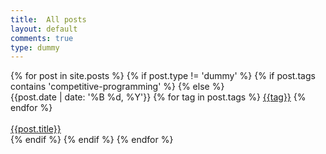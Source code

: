 ```yaml
---
title:  All posts
layout: default
comments: true
type: dummy
---
```


<div class="ui basic segment">
{% for post in site.posts %}
{% if post.type != 'dummy' %}
{% if post.tags contains 'competitive-programming' %}
{% else %}
    <article>
        <div class="ui stackable grid">
            <div class="one wide column"></div>
            <div class="twelve wide column fluid">
                <div class="ui basic segment">
                    <div class="">
                        <span>{{post.date | date: '%B %d, %Y'}}</span>
                        {% for tag in post.tags %}
                            <a href='/tag/{{tag}}' class="ui blue small label">{{tag}}</a>
                        {% endfor %}
                    </div>
                    <br/>
                    <div class="article-header">
                        <a href="{{post.url}}" class="ui header">{{post.title}}</a>
                    </div>
                </div>
            </div>
        </div>
    </article>
{% endif %}
{% endif %}
{% endfor %}
</div>
